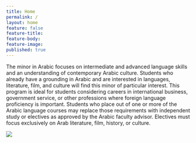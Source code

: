 ```yaml
---
title: Home
permalink: /
layout: home
feature: false
feature-title: 
feature-body: 
feature-image: 
published: true
---
```


The minor in Arabic focuses on intermediate and advanced language skills and an understanding of contemporary Arabic culture. Students who already have a grounding in Arabic and are interested in languages, literature, film, and culture will find this minor of particular interest. This program is ideal for students considering careers in international business, government service, or other professions where foreign language proficiency is important. Students who place out of one or more of the Arabic language courses may replace those requirements with independent study or electives as approved by the Arabic faculty advisor. Electives must focus exclusively on Arab literature, film, history, or culture.

![]({{site.baseurl}}/media/iStock_Arabic%20Nabawi%20Mosque.jpg)
